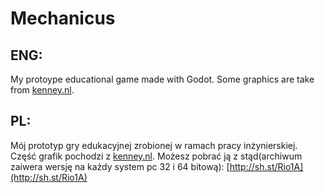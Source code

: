 # Mechanicus
## ENG:
My protoype educational game made with Godot.
Some graphics are take from [kenney.nl](http://www.kenney.nl/assets/platformer-pack-redux).

## PL:
Mój prototyp gry edukacyjnej zrobionej w ramach pracy inżynierskiej.
Część grafik pochodzi z [kenney.nl](http://www.kenney.nl/assets/platformer-pack-redux).
Możesz pobrać ją z stąd(archiwum zaiwera wersję na każdy system pc 32 i 64 bitową):
[http://sh.st/Rio1A](http://sh.st/Rio1A)
 
